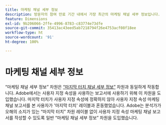 ```yaml
---
title: 마케팅 채널 세부 정보
description: 방문자의 참여 만료 기간 내에서 가장 최근의 마케팅 채널 세부 정보입니다.
feature: Dimensions
exl-id: 9b206066-2ffe-4996-8783-c83774e73dfe
source-git-commit: 35413ac43eed5ab7218794f26e4753acf08f18ee
workflow-type: ht
source-wordcount: '91'
ht-degree: 100%

---
```


# 마케팅 채널 세부 정보

“마케팅 채널 세부 정보” 차원은 [“마지막 터치 채널 세부 정보”](last-touch-detail.md) 차원과 동일하게 작동합니다. Adobe에서는 사용자 지정 속성을 사용하는 보고서에 사용하기 위해 이 차원을 도입했습니다. 마지막 터치가 사용자 지정 속성에 정확하지 않아 사용자 지정 속성 마케팅 채널 보고서를 본 사용자가 &#39;마지막 터치&#39; 레이블과 혼동했었습니다. Adobe는 분석가가 오해의 소지가 있는 “마지막 터치” 차원 레이블 없이 사용자 지정 속성 마케팅 채널 보고서를 작성할 수 있도록 일반 “마케팅 채널 세부 정보” 차원을 도입했습니다.
